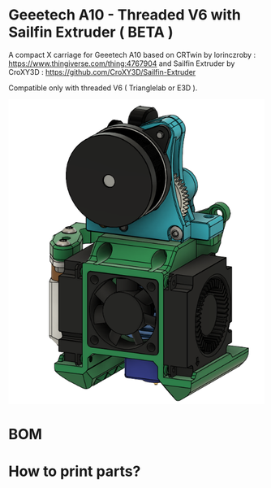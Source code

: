 # Geeetech A10 - Threaded V6 with Sailfin Extruder ( BETA )

A compact X carriage for Geeetech A10 based on CRTwin by lorinczroby : https://www.thingiverse.com/thing:4767904 and Sailfin Extruder by CroXY3D : https://github.com/CroXY3D/Sailfin-Extruder 

Compatible only with threaded V6 ( Trianglelab or E3D ).

![CRTwinA10](https://github.com/AEZ41/Geeetech_A10_Upgrade/blob/main/Images/CRTwin_A10.png)

# BOM

# How to print parts?
